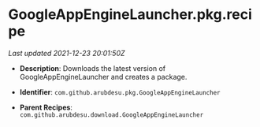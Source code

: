 # GoogleAppEngineLauncher.pkg.recipe

_Last updated 2021-12-23 20:01:50Z_

- **Description**: Downloads the latest version of GoogleAppEngineLauncher and creates a package.

- **Identifier**: `com.github.arubdesu.pkg.GoogleAppEngineLauncher`

- **Parent Recipes**: `com.github.arubdesu.download.GoogleAppEngineLauncher`
